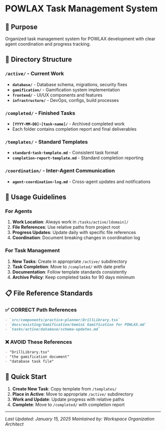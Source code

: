 # POWLAX Task Management System

## 🎯 Purpose
Organized task management system for POWLAX development with clear agent coordination and progress tracking.

## 📁 Directory Structure

### `/active/` - Current Work
- **`database/`** - Database schema, migrations, security fixes
- **`gamification/`** - Gamification system implementation
- **`frontend/`** - UI/UX components and features  
- **`infrastructure/`** - DevOps, configs, build processes

### `/completed/` - Finished Tasks
- **`[YYYY-MM-DD]-[task-name]/`** - Archived completed work
- Each folder contains completion report and final deliverables

### `/templates/` - Standard Templates
- **`standard-task-template.md`** - Consistent task format
- **`completion-report-template.md`** - Standard completion reporting

### `/coordination/` - Inter-Agent Communication
- **`agent-coordination-log.md`** - Cross-agent updates and notifications

## 🔧 Usage Guidelines

### For Agents
1. **Work Location**: Always work in `/tasks/active/[domain]/`
2. **File References**: Use relative paths from project root
3. **Progress Updates**: Update daily with specific file references
4. **Coordination**: Document breaking changes in coordination log

### For Task Management
1. **New Tasks**: Create in appropriate `/active/` subdirectory
2. **Task Completion**: Move to `/completed/` with date prefix
3. **Documentation**: Follow template standards consistently
4. **Archive Policy**: Keep completed tasks for 90 days minimum

## 📋 File Reference Standards

### ✅ CORRECT Path References
```markdown
- `src/components/practice-planner/DrillLibrary.tsx`
- `docs/existing/Gamification/Gemini Gamification for POWLAX.md`
- `tasks/active/database/schema-updates.md`
```

### ❌ AVOID These References
```markdown
- "DrillLibrary.tsx"
- "the gamification document"
- "database task file"
```

## 🚀 Quick Start

1. **Create New Task**: Copy template from `/templates/`
2. **Place in Active**: Move to appropriate `/active/` subdirectory
3. **Work and Update**: Update progress with relative paths
4. **Complete**: Move to `/completed/` with completion report

---

*Last Updated: January 15, 2025*
*Maintained by: Workspace Organization Architect*